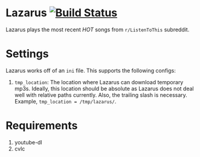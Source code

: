 # Lazarus [![Build Status](https://drone.io/github.com/avadhutp/lazarus/status.png)](https://drone.io/github.com/avadhutp/lazarus/latest)

Lazarus plays the most recent *HOT* songs from `r/ListenToThis` subreddit.

# Settings
Lazarus works off of an `ini` file. This supports the following configs:
1. `tmp_location`: The location where Lazarus can download temporary mp3s. Ideally, this location should be absolute as Lazarus does not deal well with relative paths currently. Also, the trailing slash is necessary. Example, `tmp_location = /tmp/lazarus/`.

# Requirements
1. youtube-dl
2. cvlc

